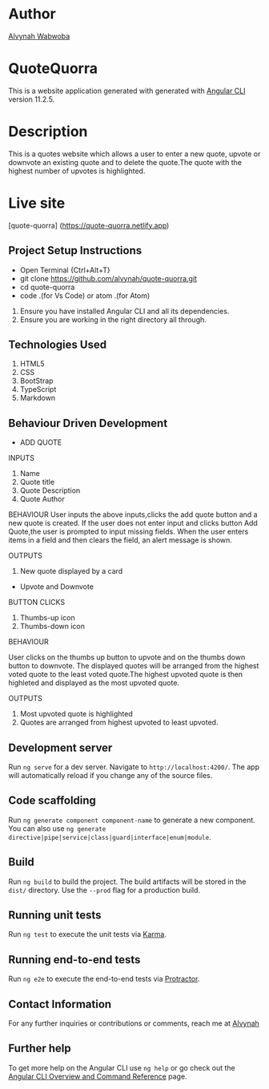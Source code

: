 # Author

[Alvynah Wabwoba](https://github.com/alvynah)

# QuoteQuorra

This is a website application generated with generated with [Angular CLI](https://github.com/angular/angular-cli) version 11.2.5.

# Description

This is a quotes website which allows a user to enter a new quote, upvote or downvote an existing quote and to delete the quote.The quote with the highest number of upvotes is highlighted.

# Live site
[quote-quorra] (https://quote-quorra.netlify.app)
## Project Setup Instructions
* Open Terminal {Ctrl+Alt+T}
* git clone https://github.com/alvynah/quote-quorra.git
* cd quote-quorra
* code .(for Vs Code) or atom .(for Atom)

1. Ensure you have installed Angular CLI and all its dependencies.
2. Ensure you are working in the right directory all through.
## Technologies Used
1. HTML5
2. CSS
3. BootStrap
4. TypeScript
5. Markdown
## Behaviour Driven Development
* ADD QUOTE

INPUTS
1. Name
2. Quote title
3. Quote Description
4. Quote Author

BEHAVIOUR
User inputs the above inputs,clicks the add quote button and a new quote is created. If the user does not enter input and clicks button Add Quote,the user is prompted to input missing fields. When the user enters items in a field and then clears the field, an alert message is shown. 

OUTPUTS
1. New quote displayed by a card


* Upvote and Downvote

BUTTON CLICKS
1. Thumbs-up icon
2. Thumbs-down icon

BEHAVIOUR

User clicks on the thumbs up button to upvote and on the thumbs down button to downvote. The displayed quotes will be arranged from the highest voted quote to the least voted quote.The highest upvoted quote is then highleted and displayed as the most upvoted quote.

OUTPUTS

1. Most upvoted quote is highlighted
2. Quotes are arranged from highest upvoted to least upvoted.

## Development server

Run `ng serve` for a dev server. Navigate to `http://localhost:4200/`. The app will automatically reload if you change any of the source files.

## Code scaffolding

Run `ng generate component component-name` to generate a new component. You can also use `ng generate directive|pipe|service|class|guard|interface|enum|module`.

## Build

Run `ng build` to build the project. The build artifacts will be stored in the `dist/` directory. Use the `--prod` flag for a production build.

## Running unit tests

Run `ng test` to execute the unit tests via [Karma](https://karma-runner.github.io).

## Running end-to-end tests

Run `ng e2e` to execute the end-to-end tests via [Protractor](http://www.protractortest.org/).

## Contact Information
For any further inquiries or contributions or comments, reach me at [Alvynah](juvatalvynah@gmail.com)

## Further help

To get more help on the Angular CLI use `ng help` or go check out the [Angular CLI Overview and Command Reference](https://angular.io/cli) page.
